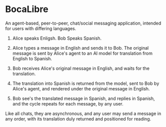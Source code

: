 # BocaLibre

An agent-based, peer-to-peer, chat/social messaging application, intended for users with differing languages.

1. Alice speaks Enligsh. Bob Speaks Spanish.

2. Alice types a message in English and sends it to Bob. The original message is sent by Alice's agent to an AI model for translation from English to Spanish.

3. Bob receives Alice's original message in English, and waits for the translation.

4. The translation into Spanish is returned from the model, sent to Bob by Alice's agent, and rendered under the original message in English.

5. Bob see's the translated message in Spanish, and replies in Spanish, and the cycle repeats for each message, by any user.

Like all chats, they are asynchronous, and any user may send a message in any order, with its translation duly returned and positioned for reading.





